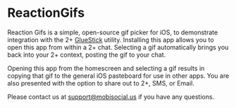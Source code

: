 ReactionGifs
============

Reaction Gifs is a simple, open-source gif picker for iOS, to demonstrate integration with the 2+ <a href="https://github.com/MobiSocialInc/GlueStick">GlueStick</a> utility. Installing this app allows you to open this app from within a 2+ chat. Selecting a gif automatically brings you back into your 2+ context, posting the gif to your chat.

Opening this app from the homescreen and selecting a gif results in copying that gif to the general iOS pasteboard for use in other apps. You are also presented with the option to share out to 2+, SMS, or Email.

Please contact us at <a href="mailto:support@mobisocial.us">support@mobisocial.us</a> if you have any questions.
